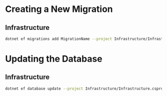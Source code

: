 # Creating a New Migration
## Infrastructure
```bash
dotnet ef migrations add MigrationName --project Infrastructure/Infrastructure.csproj --startup-project Animo.API/Animo.API.csproj --context AnimoContext
```

# Updating the Database
## Infrastructure
```bash
dotnet ef database update --project Infrastructure/Infrastructure.csproj --startup-project Animo.API/Animo.API.csproj --context AnimoContext
```
